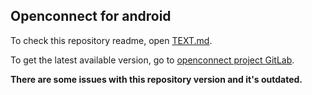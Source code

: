 ## Openconnect for android

To check this repository readme, open [TEXT.md](./TEXT.md).

To get the latest available version, go to [openconnect project GitLab](https://gitlab.com/openconnect/ics-openconnect).

**There are some issues with this repository version and it's outdated.**
